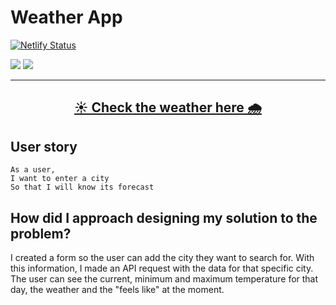 # Weather App
[![Netlify Status](https://api.netlify.com/api/v1/badges/1b9866e6-2493-44d0-bc97-4ef8eec9a3ba/deploy-status)](https://weather-taybenca.netlify.app/)


<img src="https://img.shields.io/badge/JavaScript-F7DF1E?style=for-the-badge&logo=javascript&logoColor=black"> <img src="https://img.shields.io/badge/React-20232A?style=for-the-badge&logo=react&logoColor=61DAFB">

***
## <div align="center"><a href="https://weather-taybenca.netlify.app/">☀️ Check the weather here 🌧️</a></div>


## User story
````
As a user,
I want to enter a city
So that I will know its forecast
````

## How did I approach designing my solution to the problem?

I created a form so the user can add the city they want to search for. With this information, I made an API request with the data for that specific city. The user can see the current, minimum and maximum temperature for that day, the weather and the "feels like" at the moment.
